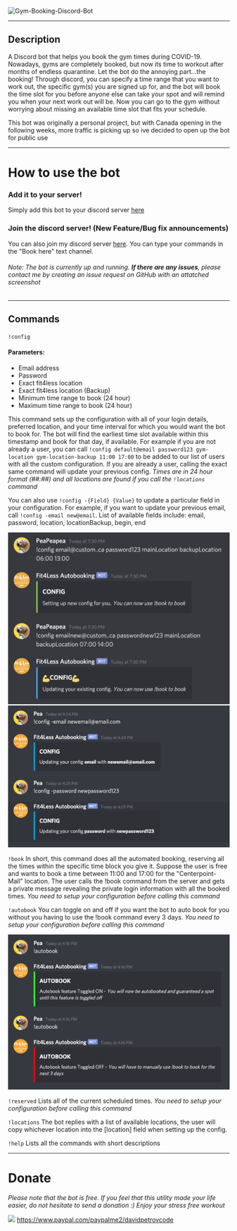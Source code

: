 ![Gym-Booking-Discord-Bot](https://socialify.git.ci/davepetrov/Gym-Booking-Discord-Bot/image?description=1&font=Inter&language=1&owner=1&pattern=Diagonal%20Stripes&theme=Light)

*  *  *  *  *

## Description
A Discord bot that helps you book the gym times during COVID-19. Nowadays, gyms are completely booked, but now its time to workout after months of endless quarantine. Let the bot do the annoying part...the booking! Through discord, you can specify a time range that you want to work out, the specific gym(s) you are signed up for, and the bot will book the time slot for you before anyone else can take your spot and will remind you when your next work out will be. Now you can go to the gym without worrying about missing an available time slot that fits your schedule.

This bot was originally a personal project, but with Canada opening in the following weeks, more traffic is picking up so ive decided to open up the bot for public use

*  *  *  *  *

# How to use the bot 

### Add it to your server!
Simply add this bot to your discord server [here](https://discord.com/api/oauth2/authorize?client_id=812832537516310568&permissions=0&scope=bot)
### Join the discord server! (New Feature/Bug fix announcements)
You can also join my discord server [here](https://discord.gg/PQzB4mmKMd). You can type your commands in the "Book here" text channel. 

###### *Note*: The bot is currently up and running. **If there are any issues**, please contact me by creating an issue request on GitHub with an attatched screenshot


*  *  *  *  *

## Commands
`!config`
#### Parameters:
- Email address
- Password
- Exact fit4less location
- Exact fit4less location (Backup)
- Minimum time range to book (24 hour)
- Maximum time range to book (24 hour)

This command sets up the configuration with all of your login details, preferred location, and your time interval for which you would want the bot to book for. The bot will find the earliest time slot available within this timestamp and book for that day, if available. For example if you are not already a user, you can call `!config default@email password123 gym-location gym-location-backup 11:00 17:00` to be added to our list of users with all the custom configuration. If you are already a user, calling the exact same command will update your previous config. *Times are in 24 hour format (##:##) and all locations are found if you call the `!locations` command*

You can also use `!config -{Field} {Value}` to update a particular field in your configuration. For example, if you want to update your previous email, call `!config -email new@email`. List of available fields include: email, password, location, locationBackup, begin, end

<img src="/images/config1-showcase.png" width="600"> <img src="/images/config2-showcase.png" width="600">

`!book` In short, this command does all the automated booking, reserving all the times within the specific time block you give it. Suppose the user is free and wants to book a time between 11:00 and 17:00 for the "Centerpoint-Mall" location. The user calls the !book command from the server and gets a private message revealing the private login information with all the booked times. *You need to setup your configuration before calling this command*

`!autobook` You can toggle on and off if you want the bot to auto book for you without you having to use the !book command every 3 days. *You need to setup your configuration before calling this command*

<img src="/images/autobook-showcase.png" width="600">

`!reserved`
Lists all of the current scheduled times. *You need to setup your configuration before calling this command*  

`!locations`
The bot replies with a list of available locations, the user will copy whichever location into the [location] field when setting up the config.

`!help`
Lists all the commands with short descriptions

*  *  *  *  *
# Donate
*Please note that the bot is free. If you feel that this utility made your life easier, do not hesitate to send a donation :) Enjoy your stress free workout*

<img src="https://1000logos.net/wp-content/uploads/2017/05/emblem-Paypal.jpg" width="20"> https://www.paypal.com/paypalme2/davidpetrovcode
